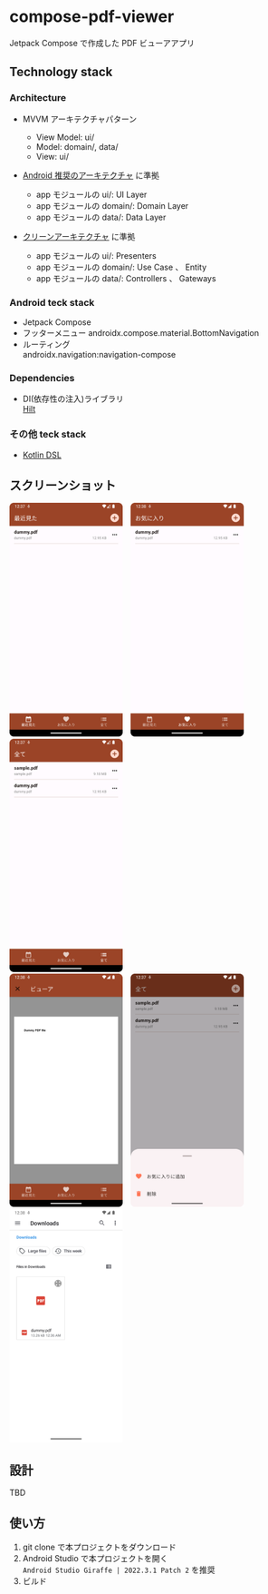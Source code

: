 # compose-pdf-viewer

Jetpack Compose で作成した PDF ビューアアプリ


## Technology stack

### Architecture

* MVVM アーキテクチャパターン  
  * View Model: ui/
  * Model: domain/, data/
  * View: ui/

* [Android 推奨のアーキテクチャ](https://developer.android.com/jetpack/guide?hl=ja) に準拠
  * app モジュールの ui/: UI Layer
  * app モジュールの domain/: Domain Layer
  * app モジュールの data/: Data Layer

* [クリーンアーキテクチャ](https://www.amazon.co.jp/exec/obidos/ASIN/4048930656/maple036-22/) に準拠
  * app モジュールの ui/: Presenters
  * app モジュールの domain/: Use Case 、 Entity
  * app モジュールの data/: Controllers 、 Gateways

### Android teck stack

* Jetpack Compose
* フッターメニュー
  androidx.compose.material.BottomNavigation
* ルーティング  
  androidx.navigation:navigation-compose

### Dependencies

* DI(依存性の注入)ライブラリ  
  [Hilt](https://dagger.dev/hilt/)

### その他 teck stack

* [Kotlin DSL](https://docs.gradle.org/current/userguide/kotlin_dsl.html)

## スクリーンショット  

<img src="images/recent.png" width="200">　<img src="images/favorite.png" width="200">　<img src="images/all.png" width="200">  
<img src="images/viewer.png" width="200">　<img src="images/bottom_sheet_menu.png" width="200">　<img src="images/picker.png" width="200">

## 設計

TBD

## 使い方

1. git clone で本プロジェクトをダウンロード
2. Android Studio で本プロジェクトを開く  
   `Android Studio Giraffe | 2022.3.1 Patch 2` を推奨
3. ビルド
